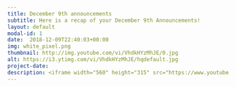 ```yaml
---
title: December 9th announcements
subtitle: Here is a recap of your December 9th Announcements!
layout: default
modal-id: 1 
date:  2018-12-09T22:40:03+00:00
img: white_pixel.png
thumbnail: http://img.youtube.com/vi/VhdkHYzMhJE/0.jpg
alt: https://i3.ytimg.com/vi/VhdkHYzMhJE/hqdefault.jpg
project-date: 
description: <iframe width="560" height="315" src="https://www.youtube.com/embed/VhdkHYzMhJE" frameborder="0" allowfullscreen></iframe> 
---
```


